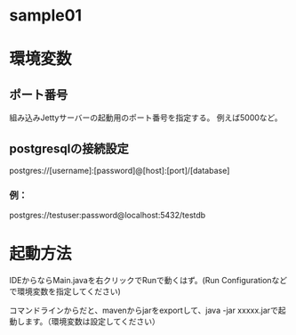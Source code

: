 # sample01

# 環境変数
## ポート番号
組み込みJettyサーバーの起動用のポート番号を指定する。
例えば5000など。

## postgresqlの接続設定
postgres://[username]:[password]@[host]:[port]/[database]
### 例：
postgres://testuser:password@localhost:5432/testdb

# 起動方法
IDEからならMain.javaを右クリックでRunで動くはず。(Run Configurationなどで環境変数を指定してください)

コマンドラインからだと、mavenからjarをexportして、java -jar xxxxx.jarで起動します。（環境変数は設定してください）

